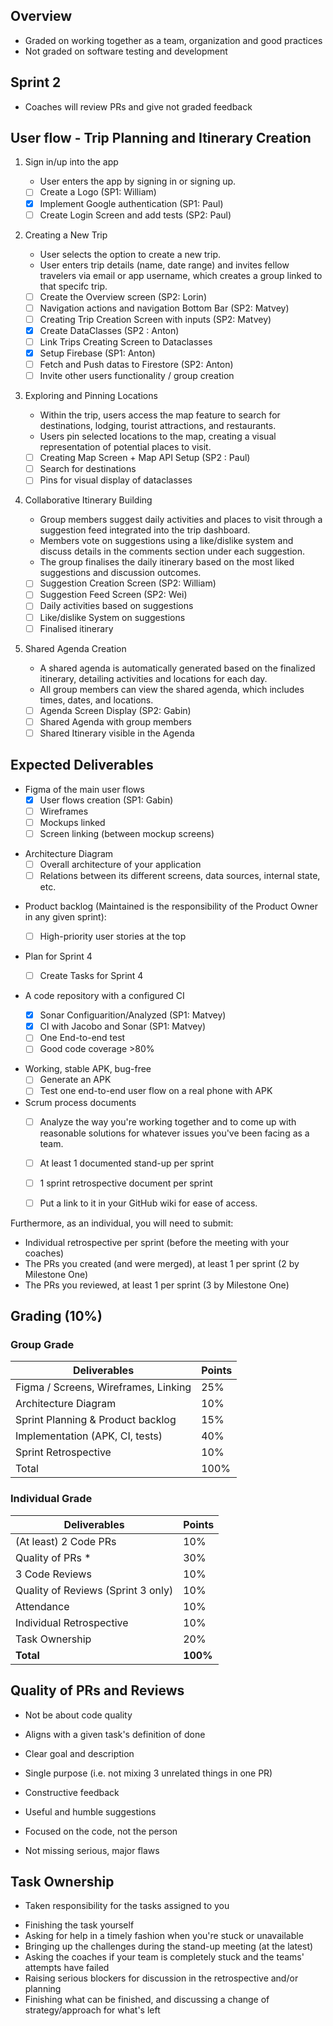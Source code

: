 ## Overview
* Graded on working together as a team, organization and good practices
* Not graded on software testing and development

## Sprint 2
* Coaches will review PRs and give not graded feedback

## User flow - Trip Planning and Itinerary Creation
1. Sign in/up into the app
	* User enters the app by signing in or signing up.

	* [ ] Create a Logo (SP1: William)
	* [x] Implement Google authentication (SP1: Paul)
	* [ ] Create Login Screen and add tests (SP2: Paul)

2. Creating a New Trip
	* User selects the option to create a new trip.
	* User enters trip details (name, date range) and invites fellow travelers via email or app username, which creates a group linked to that specifc trip.

	* [ ] Create the Overview screen (SP2: Lorin)
	* [ ] Navigation actions and navigation Bottom Bar (SP2: Matvey)
	* [ ] Creating Trip Creation Screen with inputs (SP2: Matvey)
	* [x] Create DataClasses (SP2 : Anton)
	* [ ] Link Trips Creating Screen to Dataclasses
	* [x] Setup Firebase (SP1: Anton)
	* [ ] Fetch and Push datas to Firestore (SP2: Anton)
	* [ ] Invite other users functionality / group creation

3. Exploring and Pinning Locations
	* Within the trip, users access the map feature to search for destinations, lodging, tourist attractions, and restaurants.
	* Users pin selected locations to the map, creating a visual representation of potential places to visit.

	* [ ] Creating Map Screen + Map API Setup (SP2 : Paul)
	* [ ] Search for destinations
	* [ ] Pins for visual display of dataclasses

4. Collaborative Itinerary Building
	* Group members suggest daily activities and places to visit through a suggestion feed integrated into the trip dashboard.
	* Members vote on suggestions using a like/dislike system and discuss details in the comments section under each suggestion.
	* The group finalises the daily itinerary based on the most liked suggestions and discussion outcomes.

	* [ ] Suggestion Creation Screen (SP2: William)
	* [ ] Suggestion Feed Screen (SP2: Wei)
	* [ ] Daily activities based on suggestions
	* [ ] Like/dislike System on suggestions
	* [ ] Finalised itinerary

5. Shared Agenda Creation
	* A shared agenda is automatically generated based on the finalized itinerary, detailing activities and locations for each day.
	* All group members can view the shared agenda, which includes times, dates, and locations.

	* [ ] Agenda Screen Display (SP2: Gabin)
	* [ ] Shared Agenda with group members
	* [ ] Shared Itinerary visible in the Agenda

## Expected Deliverables
- Figma of the main user flows
	* [x] User flows creation (SP1: Gabin)
	* [ ] Wireframes 
	- [ ] Mockups linked
	- [ ] Screen linking (between mockup screens)

* Architecture Diagram
	* [ ] Overall architecture of your application
	* [ ] Relations between its different screens, data sources, internal state, etc.

- Product backlog (Maintained is the responsibility of the Product Owner in any given sprint): 
	
	- [ ] High-priority user stories at the top

- Plan for Sprint 4
	* [ ] Create Tasks for Sprint 4

- A code repository with a configured CI
	* [x] Sonar Configuarition/Analyzed (SP1: Matvey)
	- [x] CI with Jacobo and Sonar (SP1: Matvey)
	* [ ] One End-to-end test
	* [ ] Good code coverage >80%

* Working, stable APK, bug-free
	* [ ] Generate an APK
	* [ ] Test one end-to-end user flow on a real phone with APK

* Scrum process documents
	* [ ] Analyze the way you're working together and to come up with reasonable solutions for whatever issues you've been facing as a team.
	* [ ] At least 1 documented stand-up per sprint
	* [ ] 1 sprint retrospective document per sprint
	* [ ] Put a link to it in your GitHub wiki for ease of access.


Furthermore, as an individual, you will need to submit:
- Individual retrospective per sprint (before the meeting with your coaches)
- The PRs you created (and were merged), at least 1 per sprint (2 by Milestone One)
- The PRs you reviewed, at least 1 per sprint (3 by Milestone One)

## Grading (10%)

### Group Grade
| Deliverables | Points |
| ---- | ---- |
| Figma / Screens, Wireframes, Linking | 25% |
| Architecture Diagram | 10% |
| Sprint Planning & Product backlog | 15% |
| Implementation (APK, CI, tests) | 40% |
| Sprint Retrospective | 10% |
| Total | 100% |

### Individual Grade
| Deliverables                          |  Points  |
|---------------------------------------|----------|
| (At least) 2 Code PRs                 |   10%    |
| Quality of PRs *                      |   30%    |
| 3 Code Reviews                        |   10%    |
| Quality of Reviews (Sprint 3 only)  |   10%    |
| Attendance                            |   10%    |
| Individual Retrospective              |   10%    |
| Task Ownership                      |   20%    |
| **Total**                             | **100%** |

## Quality of PRs and Reviews
* Not be about code quality

* Aligns with a given task's definition of done
* Clear goal and description
* Single purpose (i.e. not mixing 3 unrelated things in one PR)
* Constructive feedback
* Useful and humble suggestions
* Focused on the code, not the person
* Not missing serious, major flaws

## Task Ownership
* Taken responsibility for the tasks assigned to you
- Finishing the task yourself
- Asking for help in a timely fashion when you're stuck or unavailable
- Bringing up the challenges during the stand-up meeting (at the latest)
- Asking the coaches if your team is completely stuck and the teams' attempts have failed
- Raising serious blockers for discussion in the retrospective and/or planning
- Finishing what can be finished, and discussing a change of strategy/approach for what's left
